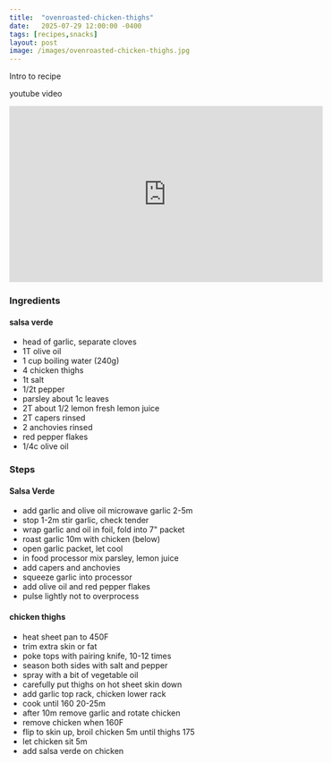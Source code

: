 ```yaml
---
title:  "ovenroasted-chicken-thighs"
date:   2025-07-29 12:00:00 -0400
tags: [recipes,snacks]
layout: post
image: /images/ovenroasted-chicken-thighs.jpg
---
```


Intro to recipe

youtube video
<iframe width="560" height="315" src="https://www.youtube.com/embed/YDpOcWkeRvE" title="YouTube video player" frameborder="0" allow="accelerometer; autoplay; clipboard-write; encrypted-media; gyroscope; picture-in-picture; web-share" allowfullscreen></iframe>


### Ingredients
#### salsa verde
- head of garlic, separate cloves
- 1T olive oil
- 1 cup boiling water (240g)
- 4 chicken thighs
- 1t salt
- 1/2t pepper
- parsley about 1c leaves
- 2T about 1/2 lemon fresh lemon juice
- 2T capers rinsed
- 2 anchovies rinsed
- red pepper flakes
- 1/4c olive oil

### Steps
#### Salsa Verde
- add garlic and olive oil microwave garlic 2-5m
- stop 1-2m stir garlic, check tender
- wrap garlic and oil in foil, fold into 7" packet
- roast garlic 10m with chicken (below)
- open garlic packet, let cool
- in food processor mix parsley, lemon juice
- add capers and anchovies
- squeeze garlic into processor
- add olive oil and red pepper flakes
- pulse lightly not to overprocess

#### chicken thighs
- heat sheet pan to 450F
- trim extra skin or fat
- poke tops with pairing knife, 10-12 times
- season both sides with salt and pepper
- spray with a bit of vegetable oil
- carefully put thighs on hot sheet skin down
- add garlic top rack, chicken lower rack
- cook until 160 20-25m
- after 10m remove garlic and rotate chicken
- remove chicken when 160F
- flip to skin up, broil chicken 5m until thighs 175
- let chicken sit 5m
- add salsa verde on chicken